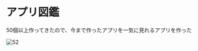 # アプリ図鑑

50個以上作ってきたので、今まで作ったアプリを一気に見れるアプリを作った

![52](https://user-images.githubusercontent.com/28350464/54525710-2a0fcf00-49b8-11e9-9da8-e6d32bddcbd2.gif)